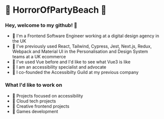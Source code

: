 :space_invader: HorrorOfPartyBeach :space_invader: 
======

### Hey, welcome to my github! 👋
* :rocket: I'm a Frontend Software Engineer working at a digital design agency in the UK
* :rocket: I've previously used React, Tailwind, Cypress, Jest, Next.js, Redux, Webpack and Material UI in the Personalisation and Design System teams at a UK ecommerce
* :rocket: I've used Vue before and I'd like to see what Vue3 is like
* :rocket: I am an accessibility specialist and advocate
* :rocket: I co-founded the Accessibilty Guild at my previous company

### What I'd like to work on
* :rainbow: Projects focused on accessibility
* :rainbow: Cloud tech projects
* :rainbow: Creative frontend projects
* :rainbow: Games development


<!--
**HorrorOfPartyBeach/HorrorOfPartyBeach** is a ✨ _special_ ✨ repository because its `README.md` (this file) appears on your GitHub profile.

Here are some ideas to get you started:

- 🔭 I’m currently working on ...
- 🌱 I’m currently learning ...
- 👯 I’m looking to collaborate on ...
- 🤔 I’m looking for help with ...
- 💬 Ask me about ...
- 📫 How to reach me: ...
- 😄 Pronouns: ...
- ⚡ Fun fact: ...
-->
